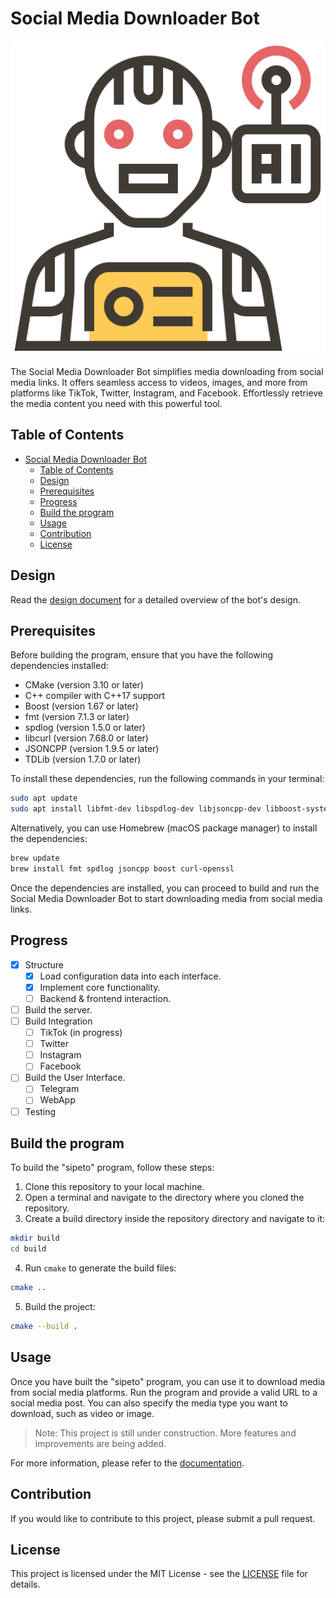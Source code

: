 # Social Media Downloader Bot

![Sipeto](/lander/favicon.ico)

The Social Media Downloader Bot simplifies media downloading from social media links. It offers seamless access to videos, images, and more from platforms like TikTok, Twitter, Instagram, and Facebook. Effortlessly retrieve the media content you need with this powerful tool.

## Table of Contents

- [Social Media Downloader Bot](#social-media-downloader-bot)
  - [Table of Contents](#table-of-contents)
  - [Design](#design)
  - [Prerequisites](#prerequisites)
  - [Progress](#progress)
  - [Build the program](#build-the-program)
  - [Usage](#usage)
  - [Contribution](#contribution)
  - [License](#license)

## Design

Read the [design document](https://dede.dev/posts/Media-downloader-telegramBot-design-document/) for a detailed overview of the bot's design.

## Prerequisites

Before building the program, ensure that you have the following dependencies installed:

- CMake (version 3.10 or later)
- C++ compiler with C++17 support
- Boost (version 1.67 or later)
- fmt (version 7.1.3 or later)
- spdlog (version 1.5.0 or later)
- libcurl (version 7.68.0 or later)
- JSONCPP (version 1.9.5 or later)
- TDLib (version 1.7.0 or later)

To install these dependencies, run the following commands in your terminal:

```bash
sudo apt update 
sudo apt install libfmt-dev libspdlog-dev libjsoncpp-dev libboost-system-dev libboost-thread-dev libcurl4-openssl-dev libboost-all-dev -y
```

Alternatively, you can use Homebrew (macOS package manager) to install the dependencies:

```bash
brew update 
brew install fmt spdlog jsoncpp boost curl-openssl
```

Once the dependencies are installed, you can proceed to build and run the Social Media Downloader Bot to start downloading media from social media links.

## Progress

- [x] Structure
  - [x] Load configuration data into each interface.
  - [x] Implement core functionality.
  - [ ] Backend & frontend interaction.
- [ ] Build the server.
- [ ] Build Integration
  - [ ] TikTok (in progress)
  - [ ] Twitter
  - [ ] Instagram
  - [ ] Facebook
- [ ] Build the User Interface.
  - [ ] Telegram
  - [ ] WebApp
- [ ] Testing

## Build the program

To build the "sipeto" program, follow these steps:

1. Clone this repository to your local machine.
2. Open a terminal and navigate to the directory where you cloned the repository.
3. Create a build directory inside the repository directory and navigate to it:

```bash
mkdir build
cd build
```

4. Run `cmake` to generate the build files:

```bash
cmake ..
```

5. Build the project:

```bash
cmake --build .
```

## Usage

Once you have built the "sipeto" program, you can use it to download media from social media platforms. Run the program and provide a valid URL to a social media post. You can also specify the media type you want to download, such as video or image.

> Note: This project is still under construction. More features and improvements are being added.

For more information, please refer to the [documentation](https://dede.dev/posts/Media-downloader-telegramBot-design-document/).

## Contribution

If you would like to contribute to this project, please submit a pull request.

## License

This project is licensed under the MIT License - see the [LICENSE](LICENSE) file for details.